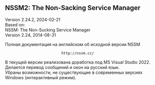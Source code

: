 ## NSSM2: The Non-Sacking Service Manager

Version 2.24.2, 2024-02-21  
Based on:  
NSSM: The Non-Sucking Service Manager  
Version 2.24, 2014-08-31  

Полная документация на английском об исходной версии NSSM

                              http://nssm.cc/

В текущей версии реализована доработка под MS Visual Studio 2022.  
Делается перевод сообщений и окон на русский язык.  
Убраны возможности, не существующие в современных версиях Windows (интерактивный режим).

